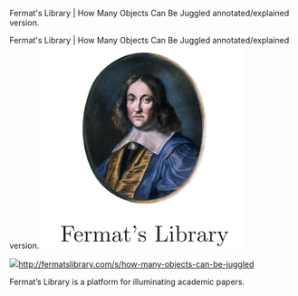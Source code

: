 Fermat's Library | How Many Objects Can Be Juggled annotated/explained version.

Fermat's Library | How Many Objects Can Be Juggled annotated/explained version.
![](../_resources/4bab1fdf8b33abab03b8f96a92c9bdc2.png)

![](../_resources/a734d11d2c68a348eb9fd8de48f677a8.png)http://fermatslibrary.com/s/how-many-objects-can-be-juggled

Fermat’s Library is a platform for illuminating academic papers.
